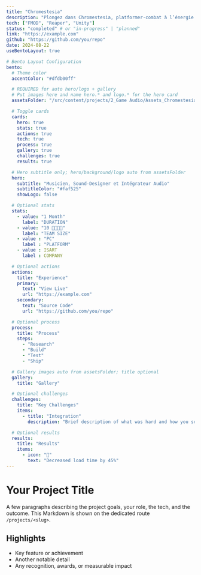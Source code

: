 ```yaml
---
title: "Chromestesia"
description: "Plongez dans Chromestesia, platformer-combat à l’énergie punk forgé en moins d’un mois. Incarnez Michèle et basculez les couleurs pour métamorphoser les plateformes… et la musique !"
tech: ["FMOD", "Reaper", "Unity"]
status: "completed" # or "in-progress" | "planned"
link: "https://example.com"
github: "https://github.com/you/repo"
date: 2024-08-22
useBentoLayout: true

# Bento Layout Configuration
bento:
  # Theme color
  accentColor: "#dfdb00ff"

  # REQUIRED for auto hero/logo + gallery
  # Put images here and name hero.* and logo.* for the hero card
  assetsFolder: "/src/content/projects/2_Game Audio/Assets_Chromestesia"

  # Toggle cards
  cards:
    hero: true
    stats: true
    actions: true
    tech: true
    process: true
    gallery: true
    challenges: true
    results: true

  # Hero subtitle only; hero/background/logo auto from assetsFolder
  hero:
    subtitle: "Musicien, Sound-Designer et Intégrateur Audio"
    subtitleColor: "#faf525"
    showLogo: false

  # Optional stats
  stats:
    - value: "1 Month"
      label: "DURATION"
    - value: "10 👨‍👩‍👦‍👦"
      label: "TEAM SIZE"
    - value : "PC"
      label : "PLATFORM"
    - value : ISART
      label : COMPANY

  # Optional actions
  actions:
    title: "Experience"
    primary:
      text: "View Live"
      url: "https://example.com"
    secondary:
      text: "Source Code"
      url: "https://github.com/you/repo"

  # Optional process
  process:
    title: "Process"
    steps:
      - "Research"
      - "Build"
      - "Test"
      - "Ship"

  # Gallery images auto from assetsFolder; title optional
  gallery:
    title: "Gallery"

  # Optional challenges
  challenges:
    title: "Key Challenges"
    items:
      - title: "Integration"
        description: "Brief description of what was hard and how you solved it."

  # Optional results
  results:
    title: "Results"
    items:
      - icon: "🚀"
        text: "Decreased load time by 45%"
---
```


# Your Project Title

A few paragraphs describing the project goals, your role, the tech, and the outcome. This Markdown is shown on the dedicated route `/projects/<slug>`.

## Highlights

- Key feature or achievement
- Another notable detail
- Any recognition, awards, or measurable impact
